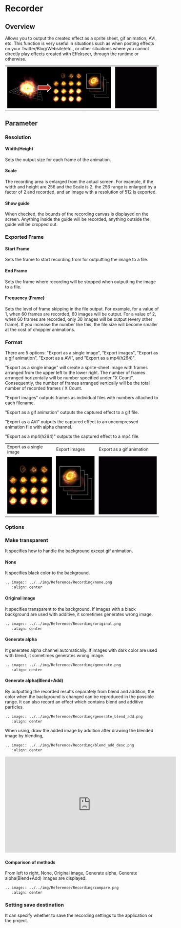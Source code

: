﻿# Recorder

## Overview

Allows you to output the created effect as a sprite sheet, gif animation, AVI, etc. This function is very useful in situations such as when posting effects on your Twitter/Blog/Website/etc., or other situations where you cannot directly play effects created with Effekseer, through the runtime or otherwise.

<table>

<tbody>

<tr>

<td><img src="../../img/Reference/record_anim.jpg"/></td>

<td><img src="../../img/Reference/record_gifanim.gif"/></td>

</tr>

</tbody>

</table>

## Parameter

### Resolution

#### Width/Height

Sets the output size for each frame of the animation.

#### Scale

The recording area is enlarged from the actual screen.
For example, if the width and height are 256 and the Scale is 2, the 256 range is enlarged by a factor of 2 and recorded, and an image with a resolution of 512 is exported.

#### Show guide

When checked, the bounds of the recording canvas is displayed on the screen. Anything inside the guide will be recorded, anything outside the guide will be cropped out.

### Exported Frame

#### Start Frame

Sets the frame to start recording from for outputting the image to a file.

#### End Frame

Sets the frame where recording will be stopped when outputting the image to a file.

#### Frequency (Frame)

Sets the level of frame skipping in the file output. For example, for a value of 1, when 60 frames are recorded, 60 images will be output. For a value of 2, when 60 frames are recorded, only 30 images will be output (every other frame). If you increase the number like this, the file size will become smaller at the cost of choppier animations.

### Format

There are 5 options: "Export as a single image", "Export images", "Export as a gif animation", "Export as a AVI", and "Export as a mp4(h264)".

"Export as a single image" will create a sprite-sheet image with frames arranged from the upper left to the lower right. The number of frames arranged horizontally will be number specified under "X Count". Consequently, the number of frames arranged vertically will be the total number of recorded frames / X Count.

"Export images" outputs frames as individual files with numbers attached to each filename.

"Export as a gif animation" outputs the captured effect to a gif file.

"Export as a AVI" outputs the captured effect to an uncompressed animation file with alpha channel.

"Export as a mp4(h264)" outputs the captured effect to a mp4 file.

<table>

<tbody>

<tr>

<td>Export as a single image</td>

<td>Export images</td>

<td>Export as a gif animation</td>

</tr>

<tr>

<td><img src="../../img/Reference/record_single.jpg"/></td>

<td><img src="../../img/Reference/record_seq.jpg"/></td>

<td><img src="../../img/Reference/record_gifanim.gif"/></td>

</tr>

</tbody>

</table>

### Options

### Make transparent

It specifies how to handle the background except gif animation.

#### None

It specifies black color to the background.

```eval_rst
.. image:: ../../img/Reference/Recording/none.png
   :align: center
```

#### Original image

It specifies transparent to the background.
If images with a black background are used with additive, it sometimes generates wrong image.

```eval_rst
.. image:: ../../img/Reference/Recording/original.png
   :align: center
```

#### Generate alpha

It generates alpha channel automatically.
If images with dark color are used with blend, it sometimes generates wrong image.

```eval_rst
.. image:: ../../img/Reference/Recording/generate.png
   :align: center
```

#### Generate alpha(Blend+Add)

By outputting the recorded results separately from blend and addition, 
the color when the background is changed can be reproduced in the possible range.
It can also record an effect which contains blend and additive particles.

```eval_rst
.. image:: ../../img/Reference/Recording/generate_blend_add.png
   :align: center
```

When using, draw the added image by addition after drawing the blended image by blending, 

```eval_rst
.. image:: ../../img/Reference/Recording/blend_add_desc.png
   :align: center
```

<iframe width="560" height="315" src="https://www.youtube.com/embed/XqhE_pllD90" frameborder="0" allow="accelerometer; autoplay; encrypted-media; gyroscope; picture-in-picture" allowfullscreen></iframe>

#### Comparison of methods

From left to right, None, Original image, Generate alpha, Generate alpha(Blend+Add) images are displayed.

```eval_rst
.. image:: ../../img/Reference/Recording/compare.png
   :align: center
```

### Setting save destination

It can specify whether to save the recording settings to the application or the project.
